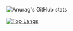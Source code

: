 ![Anurag's GitHub stats](https://github-readme-stats.vercel.app/api?username=ShintaroOba&count_private=true&show_icons=true&theme=ayu-mirage)



[![Top Langs](https://github-readme-stats.vercel.app/api/top-langs/?username=ShintaroOba&layout=compact&hide=scss,html,css)](https://github.com/anuraghazra/github-readme-stats)
